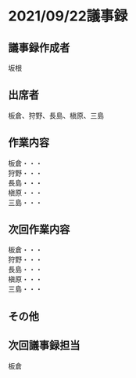 # 2021/09/22議事録


## 議事録作成者
坂根

## 出席者
板倉、狩野、長島、槇原、三島

## 作業内容
板倉・・・<br>
狩野・・・<br>
長島・・・<br>
槇原・・・<br>
三島・・・<br>

## 次回作業内容
板倉・・・<br>
狩野・・・<br>
長島・・・<br>
槇原・・・<br>
三島・・・<br>

## その他

## 次回議事録担当
板倉

